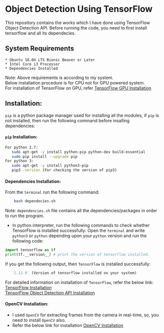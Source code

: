 # Object Detection Using TensorFlow
This repository contains the works which I have done using TensorFlow Object Detection API. Before running the code, you need to first install tensorflow and all its dependecies.
## System Requirements
```
* Ubuntu 18.04 LTS Bionic Beaver or Later  
* Intel Core i3 Processor  
* Dependencies Installed  
```
Note: Above requirements is according to my system.  
Below installation procedure is for CPU not for GPU powered system.  
For installation of TensorFlow on GPU, refer [TensorFlow GPU Installation](https://www.tensorflow.org/install/)  
## Installation:
``pip`` is a python package manager used for installing all the modules, if ``pip`` is not installed, then run the following command before insalling dependencies:
 #### ```pip``` Installation:
 ```bash
For python 2.7:
	sudo apt-get -y install python-pip python-dev build-essential  
	sudo pip install --upgrade pip  
For python 3:  
	sudo apt-get -y install python3-pip  
	pip3 -version (For checking the version of pip3)
```
 #### Dependencies Installation:  
   From the ```terminal``` run the following command:
``` bash
    bash dependecies.sh
```
Note: ```dependencies.sh``` file contains all the dependencies/packages in order to run the program.

* In python interpreter, run the following commands to check whether TensorFlow is installed successfully:
Open the ```terminal``` and write ```python3``` or ```python``` depending upon your ```python``` version and run the following code:  
```python
import tensorflow as tf
print(tf.__version__) # print the version of tensorflow installed.
```
If you get the following output, then ```TensorFlow``` is installed successfully:  
```python
   '1.12.0' (Version of tensorflow installed on your system)
```
For detailed information on installation of ```TensorFlow```, refer the below link:  
[TensorFlow Installation](https://www.tensorflow.org/install/)  
[TensorFlow Object Detection API Installation](https://github.com/tensorflow/models/blob/master/research/object_detection/g3doc/installation.md)
#### OpenCV Installation:
* I used ``OpenCV`` for extracting frames from the camera in real-time, so, you need to install ``OpenCV`` also.  
* Refer the below link for installation [OpenCV Installation](https://www.pyimagesearch.com/2016/10/24/ubuntu-16-04-how-to-install-opencv/)
